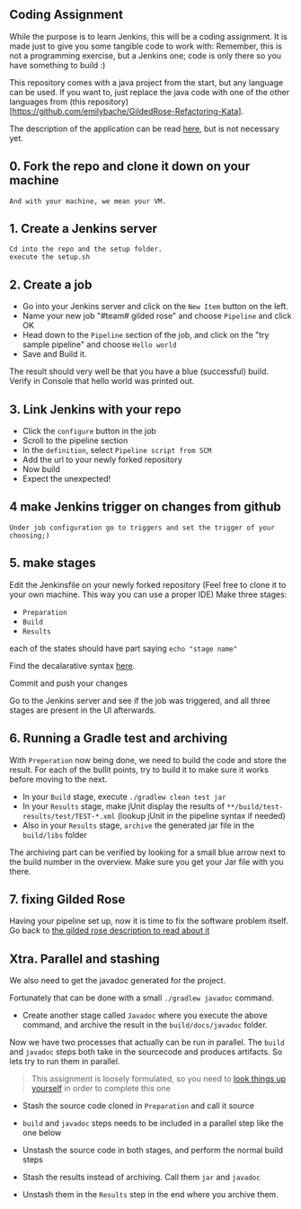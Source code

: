 ## Coding Assignment

While the purpose is to learn Jenkins, this will be a coding assignment. It is made just to give you some tangible code to work with:
Remember, this is not a programming exercise, but a Jenkins one; code is only there so you have something to build :)

This repository comes with a java project from the start, but any language can be used. If you want to, just replace the java code with one of the other languages from (this repository)[https://github.com/emilybache/GildedRose-Refactoring-Kata].

The description of the application can be read [here](gildedrose.md), but is not necessary yet.

## 0. Fork the repo and clone it down on your machine
	And with your machine, we mean your VM.

## 1. Create a Jenkins server
	Cd into the repo and the setup folder.
	execute the setup.sh

## 2. Create a job

* Go into your Jenkins server and click on the `New Item` button on the left.
* Name your new job "#team# gilded rose" and choose `Pipeline` and click OK
* Head down to the `Pipeline` section of the job, and click on the "try sample pipeline" and choose `Hello world`
* Save and Build it.

The result should very well be that you have a blue (successful) build. Verify in Console that hello world was printed out.


## 3. Link Jenkins with your repo

* Click the `configure` button in the job
* Scroll to the pipeline section
* In the `definition`, select `Pipeline script from SCM`
* Add the url to your newly forked repository
* Now build
* Expect the unexpected!

## 4 make Jenkins trigger on changes from github

	Under job configuration go to triggers and set the trigger of your choosing;)

## 5. make stages

Edit the Jenkinsfile on your newly forked repository (Feel free to clone it to your own machine. This way you can use a proper IDE)
Make three stages:

* `Preparation`
* `Build`
* `Results`

each of the states should have part saying `echo "stage name"`

Find the decalarative syntax [here](https://jenkins.io/doc/book/pipeline/jenkinsfile/).

Commit and push your changes

Go to the Jenkins server and see if the job was triggered, and all three stages are present in the UI afterwards.

## 6. Running a Gradle test and archiving

With `Preperation` now being done, we need to build the code and store the result.
For each of the bullit points, try to build it to make sure it works before moving to the next.

* In your `Build` stage,  execute `./gradlew clean test jar`
* In your `Results` stage, make jUnit display the results of `**/build/test-results/test/TEST-*.xml` (lookup jUnit in the pipeline syntax if needed)
* Also in your `Results` stage, `archive` the generated jar file in the `build/libs` folder

The archiving part can be verified by looking for a small blue arrow next to the build number in the overview. Make sure you get your Jar file with you there.

## 7. fixing Gilded Rose

Having your pipeline set up, now it is time to fix the software problem itself. Go back to [the gilded rose description to read about it](gildedrose.md)

## Xtra. Parallel and stashing

We also need to get the javadoc generated for the project.

Fortunately that can be done with a small `./gradlew javadoc` command.

* Create another stage called `Javadoc` where you execute the above command, and archive the result in the `build/docs/javadoc` folder.

Now we have two processes that actually can be run in parallel. The `build` and `javadoc` steps both take in the sourcecode and produces artifacts. So lets try to run them in parallel.

> This assignment is loosely formulated, so you need to [look things up yourself](https://jenkins.io/doc/pipeline/steps/) in order to complete this one

* Stash the source code cloned in `Preparation` and call it source
* `build` and `javadoc` steps needs to be included in a parallel step like the one below

* Unstash the source code in both stages, and perform the normal build steps
* Stash the results instead of archiving. Call them `jar` and `javadoc`
* Unstash them in the `Results` step in the end where you archive them.